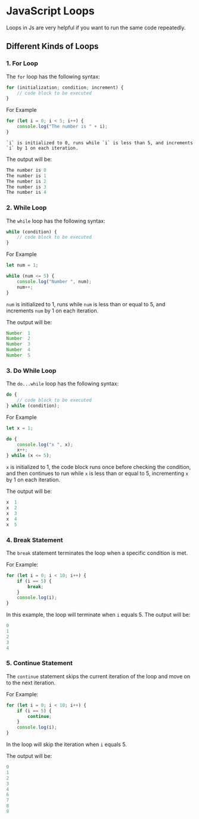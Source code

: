 # JavaScript Loops

<p>Loops in Js are very helpful if you want to run the same code repeatedly.</p>

## Different Kinds of Loops

### 1. For Loop
The `for` loop has the following syntax:

```javascript
for (initialization; condition; increment) {
    // code block to be executed
}
```
For Example

```javascript
for (let i = 0; i < 5; i++) {
    console.log("The number is " + i);
}
```

```
`i` is initialized to 0, runs while `i` is less than 5, and increments `i` by 1 on each iteration.
``` 
The output will be: 

```js
The number is 0
The number is 1
The number is 2
The number is 3
The number is 4
```

### 2. While Loop
The `while` loop has the following syntax:

```javascript
while (condition) {
    // code block to be executed
}
```
For Example

```javascript
let num = 1;

while (num <= 5) {
    console.log("Number ", num);
    num++;
}
```

`num` is initialized to 1, runs while `num` is less than or equal to 5, and increments `num` by 1 on each iteration.

The output will be:
```js
Number  1
Number  2
Number  3
Number  4   
Number  5
```


### 3. Do While Loop
The `do...while` loop has the following syntax:

```javascript
do {
    // code block to be executed
} while (condition);
```
For Example

```javascript
let x = 1;

do {
    console.log("x ", x);
    x++;
} while (x <= 5);
```

`x` is initialized to 1, the code block runs once before checking the condition, and then continues to run while `x` is less than or equal to 5, incrementing `x` by 1 on each iteration.

The output will be:
```js
x  1
x  2
x  3
x  4
x  5
```
### 4. Break Statement
The `break` statement terminates the loop when a specific condition is met.

For Example:

```javascript
for (let i = 0; i < 10; i++) {
    if (i == 5) {
        break;
    }
    console.log(i);
}
```

In this example, the loop will terminate when `i` equals 5. The output will be:

```js
0
1
2
3
4
```

### 5. Continue Statement
The `continue` statement skips the current iteration of the loop and move on to the next iteration.

For Example:

```javascript
for (let i = 0; i < 10; i++) {
    if (i == 5) {
        continue;
    }
    console.log(i);
}
```

In the loop will skip the iteration when `i` equals 5. 

The output will be:

```js
0
1
2
3
4
6
7
8
9
```